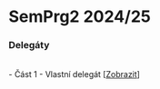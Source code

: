 # SemPrg2 2024/25

### Delegáty
<br>- Část 1 - Vlastní delegát [[Zobrazit](/blob/main/delegates/part1.cs)]
<br>
